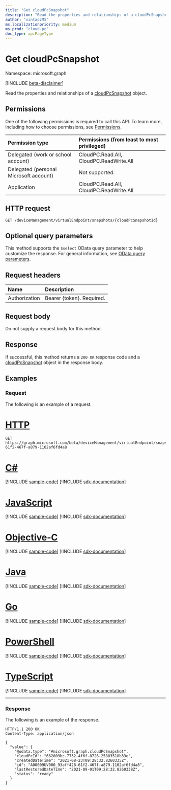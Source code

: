 ```yaml
---
title: "Get cloudPcSnapshot"
description: "Read the properties and relationships of a cloudPcSnapshot object."
author: "xintaozMS"
ms.localizationpriority: medium
ms.prod: "cloud-pc"
doc_type: apiPageType
---
```


# Get cloudPcSnapshot
Namespace: microsoft.graph

[!INCLUDE [beta-disclaimer](../../includes/beta-disclaimer.md)]

Read the properties and relationships of a [cloudPcSnapshot](../resources/cloudpcsnapshot.md) object.

## Permissions
One of the following permissions is required to call this API. To learn more, including how to choose permissions, see [Permissions](/graph/permissions-reference).

|Permission type|Permissions (from least to most privileged)|
|:---|:---|
|Delegated (work or school account)|CloudPC.Read.All, CloudPC.ReadWrite.All|
|Delegated (personal Microsoft account)|Not supported.|
|Application|CloudPC.Read.All, CloudPC.ReadWrite.All|

## HTTP request

<!-- {
  "blockType": "ignored"
}
-->
``` http
GET /deviceManagement/virtualEndpoint/snapshots/{cloudPcSnapshotId}
```

## Optional query parameters
This method supports the `$select` OData query parameter to help customize the response. For general information, see [OData query parameters](/graph/query-parameters).

## Request headers
|Name|Description|
|:---|:---|
|Authorization|Bearer {token}. Required.|

## Request body
Do not supply a request body for this method.

## Response

If successful, this method returns a `200 OK` response code and a [cloudPcSnapshot](../resources/cloudpcsnapshot.md) object in the response body.

## Examples

### Request

The following is an example of a request.


# [HTTP](#tab/http)
<!-- {
  "blockType": "request",
  "name": "get_cloudpcsnapshot"
}
-->
``` http
GET https://graph.microsoft.com/beta/deviceManagement/virtualEndpoint/snapshots/A00009UV000_93aff428-61f2-467f-a879-1102af6fd4a8
```
# [C#](#tab/csharp)
[!INCLUDE [sample-code](../includes/snippets/csharp/get-cloudpcsnapshot-csharp-snippets.md)]
[!INCLUDE [sdk-documentation](../includes/snippets/snippets-sdk-documentation-link.md)]

# [JavaScript](#tab/javascript)
[!INCLUDE [sample-code](../includes/snippets/javascript/get-cloudpcsnapshot-javascript-snippets.md)]
[!INCLUDE [sdk-documentation](../includes/snippets/snippets-sdk-documentation-link.md)]

# [Objective-C](#tab/objc)
[!INCLUDE [sample-code](../includes/snippets/objc/get-cloudpcsnapshot-objc-snippets.md)]
[!INCLUDE [sdk-documentation](../includes/snippets/snippets-sdk-documentation-link.md)]

# [Java](#tab/java)
[!INCLUDE [sample-code](../includes/snippets/java/get-cloudpcsnapshot-java-snippets.md)]
[!INCLUDE [sdk-documentation](../includes/snippets/snippets-sdk-documentation-link.md)]

# [Go](#tab/go)
[!INCLUDE [sample-code](../includes/snippets/go/get-cloudpcsnapshot-go-snippets.md)]
[!INCLUDE [sdk-documentation](../includes/snippets/snippets-sdk-documentation-link.md)]

# [PowerShell](#tab/powershell)
[!INCLUDE [sample-code](../includes/snippets/powershell/get-cloudpcsnapshot-powershell-snippets.md)]
[!INCLUDE [sdk-documentation](../includes/snippets/snippets-sdk-documentation-link.md)]

# [TypeScript](#tab/typescript)
[!INCLUDE [sample-code](../includes/snippets/typescript/get-cloudpcsnapshot-typescript-snippets.md)]
[!INCLUDE [sdk-documentation](../includes/snippets/snippets-sdk-documentation-link.md)]

---



### Response

The following is an example of the response.

<!-- {
  "blockType": "response",
  "truncated": true,
  "@odata.type": "microsoft.graph.cloudPcSnapshot"
}
-->
``` http
HTTP/1.1 200 OK
Content-Type: application/json

{
  "value": {
    "@odata.type": "#microsoft.graph.cloudPcSnapshot",
    "cloudPcId": "662009bc-7732-4f6f-8726-25883518b33e",
    "createdDateTime": "2021-08-23T09:28:32.8260335Z",
    "id": "A00009UV000_93aff428-61f2-467f-a879-1102af6fd4a8",
    "lastRestoredDateTime": "2021-09-01T09:28:32.8260338Z",
    "status": "ready"
  }
}
```

